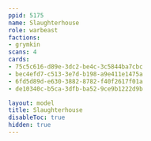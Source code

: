 ```yaml
---
ppid: 5175
name: Slaughterhouse
role: warbeast
factions:
- grymkin
scans: 4
cards:
- 75c5c616-d89e-3dc2-be4c-3c5844ba7cbc
- bec4efd7-c513-3e7d-b198-a9e411e1475a
- 6fd5d89d-e630-3882-8782-f40f2617f01a
- de10340c-b5ca-3dfb-ba52-9ce9b1222d9b

layout: model
title: Slaughterhouse
disableToc: true
hidden: true
---
```

